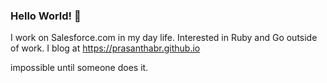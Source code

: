 ### Hello World! 👋  
I work on Salesforce.com in my day life.
Interested in Ruby and Go outside of work.
I blog at https://prasanthabr.github.io

impossible until someone does it.

<!--
**prasanthabr/prasanthabr** is a ✨ _special_ ✨ repository because its `README.md` (this file) appears on your GitHub profile.

Here are some ideas to get you started:

- 🔭 I’m currently working on ...
- 🌱 I’m currently learning ...
- 👯 I’m looking to collaborate on ...
- 🤔 I’m looking for help with ...
- 💬 Ask me about ...
- 📫 How to reach me: ...
- 😄 Pronouns: ...
- ⚡ Fun fact: ...
-->
